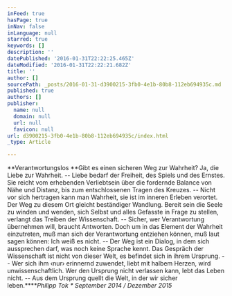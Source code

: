 ```yaml
---
inFeed: true
hasPage: true
inNav: false
inLanguage: null
starred: true
keywords: []
description: ''
datePublished: '2016-01-31T22:22:25.465Z'
dateModified: '2016-01-31T22:22:21.682Z'
title: ''
author: []
sourcePath: _posts/2016-01-31-d3900215-3fb0-4e1b-80b8-112eb694935c.md
published: true
authors: []
publisher:
  name: null
  domain: null
  url: null
  favicon: null
url: d3900215-3fb0-4e1b-80b8-112eb694935c/index.html
_type: Article

---
```

**Verantwortungslos   **Gibt es einen sicheren Weg zur Wahrheit? Ja, die Liebe zur Wahrheit. -- Liebe bedarf der Freiheit, des Spiels und des Ernstes. Sie reicht vom erhebenden Verliebtsein über die fordernde Balance von Nähe und Distanz, bis zum entschlossenen Tragen des Kreuzes. -- Nicht vor sich hertragen kann man Wahrheit, sie ist im inneren Erleben verortet. Der Weg zu diesem Ort gleicht beständiger Wandlung.
Bereit sein die Seele zu winden und wenden, sich Selbst und alles Gefasste in Frage zu stellen, verlangt das Treiben der Wissenschaft. -- Sicher, wer Verantwortung übernehmen will, braucht Antworten. Doch um in das Element der Wahrheit einzutreten, muß man sich der Verantwortung entziehen können, muß laut sagen können: Ich weiß es nicht. -- Der Weg ist ein Dialog, in dem sich aussprechen darf, was noch keine Sprache kennt.
Das Gespräch der Wissenschaft ist nicht von dieser Welt, es befindet sich in ihrem Ursprung. -- Wer sich ihm ‹nur› erinnernd zuwendet, liebt mit halbem Herzen, wird unwissenschaftlich. Wer den Ursprung nicht verlassen kann, lebt das Leben nicht. -- Aus dem Ursprung quellt die Welt, in der wir sicher leben.****_Philipp Tok \* September 2014 / Dezember 2015_